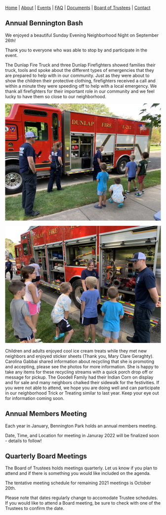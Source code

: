 [Home](index.md) | [About](about.md) | [Events](events.md) | [FAQ](faq.md) | [Documents](documents.md) | [Board of Trustees](trustees.md) | [Contact](contact.md)

## Annual Bennington Bash

We enjoyed a beautiful Sunday Evening Neighborhood Night on September 26th! 

Thank you to everyone who was able to stop by and participate in the event. 

The Dunlap Fire Truck and three Dunlap Firefighters showed families their truck, tools and spoke about the different types of emergencies that they are prepared to help with in our community. Just as they were about to show the children their protective clothing, firefighters received a call and within a minute they were speeding off to help with a local emergency. We thank all firefighters for their important role in our community and we feel lucky to have them so close to our neighborhood.  

![FireTruckPic1](https://github.com/benningtonparkhoa/benningtonparkhoa.github.io/blob/master/FireTruck1.jpg)

![FireTruckPic2](https://github.com/benningtonparkhoa/benningtonparkhoa.github.io/blob/master/FireTruck2.jpg)

Children and adults enjoyed cool ice cream treats while they met new neighbors and enjoyed sticker sheets (Thank you, Mary Clare Geraghty). Carolina Gabbai shared information about recycling that she is promoting and accepting, please see the photos for more information. She is happy to take any items for these recycling streams with a quick porch drop off or message for pickup. The Goodell Family had their Indian Corn on display and for sale and many neighbors chalked their sidewalk for the festivities. If you were not able to attend, we hope you are doing well and can participate in our neighborhood Trick or Treating similar to last year. Keep your eye out for information coming soon.

## Annual Members Meeting

Each year in January, Bennington Park holds an annual members meeting.

Date, Time, and Location for meeting in Januray 2022 will be finalized soon - details to follow!

## Quarterly Board Meetings

The Board of Trustees holds meetings quarterly.  Let us know if you plan to attend and if there is something you would like included on the agenda.

The tentative meeting schedule for remaining 2021 meetings is October 20th.

Please note that dates regularly change to accomodate Trustee schedules.  If you would like to attend a Board meeting, be sure to check with one of the Trustees to confirm the date.
